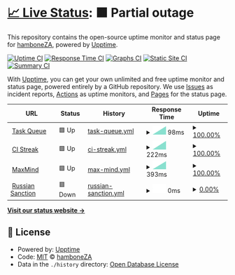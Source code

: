 # [📈 Live Status](https://hamboneZA.github.io/caffeine): <!--live status--> **🟧 Partial outage**

This repository contains the open-source uptime monitor and status page for [hamboneZA](https://hamboneZA.github.io/caffeine), powered by [Upptime](https://github.com/upptime/upptime).

[![Uptime CI](https://github.com/hamboneZA/caffeine/workflows/Uptime%20CI/badge.svg)](https://github.com/hamboneZA/caffeine/actions?query=workflow%3A%22Uptime+CI%22)
[![Response Time CI](https://github.com/hamboneZA/caffeine/workflows/Response%20Time%20CI/badge.svg)](https://github.com/hamboneZA/caffeine/actions?query=workflow%3A%22Response+Time+CI%22)
[![Graphs CI](https://github.com/hamboneZA/caffeine/workflows/Graphs%20CI/badge.svg)](https://github.com/hamboneZA/caffeine/actions?query=workflow%3A%22Graphs+CI%22)
[![Static Site CI](https://github.com/hamboneZA/caffeine/workflows/Static%20Site%20CI/badge.svg)](https://github.com/hamboneZA/caffeine/actions?query=workflow%3A%22Static+Site+CI%22)
[![Summary CI](https://github.com/hamboneZA/caffeine/workflows/Summary%20CI/badge.svg)](https://github.com/hamboneZA/caffeine/actions?query=workflow%3A%22Summary+CI%22)

With [Upptime](https://upptime.js.org), you can get your own unlimited and free uptime monitor and status page, powered entirely by a GitHub repository. We use [Issues](https://github.com/hamboneZA/caffeine/issues) as incident reports, [Actions](https://github.com/hamboneZA/caffeine/actions) as uptime monitors, and [Pages](https://hamboneZA.github.io/caffeine) for the status page.

<!--start: status pages-->
<!-- This summary is generated by Upptime (https://github.com/upptime/upptime) -->
<!-- Do not edit this manually, your changes will be overwritten -->
<!-- prettier-ignore -->
| URL | Status | History | Response Time | Uptime |
| --- | ------ | ------- | ------------- | ------ |
| <img alt="" src="https://favicons.githubusercontent.com/www.google.com" height="13"> [Task Queue](https://www.google.com) | 🟩 Up | [task-queue.yml](https://github.com/hamboneZA/caffeine/commits/HEAD/history/task-queue.yml) | <details><summary><img alt="Response time graph" src="./graphs/task-queue/response-time-week.png" height="20"> 98ms</summary><br><a href="https://hamboneza.github.io/caffeine/history/task-queue"><img alt="Response time 98" src="https://img.shields.io/endpoint?url=https%3A%2F%2Fraw.githubusercontent.com%2FhamboneZA%2Fcaffeine%2FHEAD%2Fapi%2Ftask-queue%2Fresponse-time.json"></a><br><a href="https://hamboneza.github.io/caffeine/history/task-queue"><img alt="24-hour response time 98" src="https://img.shields.io/endpoint?url=https%3A%2F%2Fraw.githubusercontent.com%2FhamboneZA%2Fcaffeine%2FHEAD%2Fapi%2Ftask-queue%2Fresponse-time-day.json"></a><br><a href="https://hamboneza.github.io/caffeine/history/task-queue"><img alt="7-day response time 98" src="https://img.shields.io/endpoint?url=https%3A%2F%2Fraw.githubusercontent.com%2FhamboneZA%2Fcaffeine%2FHEAD%2Fapi%2Ftask-queue%2Fresponse-time-week.json"></a><br><a href="https://hamboneza.github.io/caffeine/history/task-queue"><img alt="30-day response time 98" src="https://img.shields.io/endpoint?url=https%3A%2F%2Fraw.githubusercontent.com%2FhamboneZA%2Fcaffeine%2FHEAD%2Fapi%2Ftask-queue%2Fresponse-time-month.json"></a><br><a href="https://hamboneza.github.io/caffeine/history/task-queue"><img alt="1-year response time 98" src="https://img.shields.io/endpoint?url=https%3A%2F%2Fraw.githubusercontent.com%2FhamboneZA%2Fcaffeine%2FHEAD%2Fapi%2Ftask-queue%2Fresponse-time-year.json"></a></details> | <details><summary><a href="https://hamboneza.github.io/caffeine/history/task-queue">100.00%</a></summary><a href="https://hamboneza.github.io/caffeine/history/task-queue"><img alt="All-time uptime 100.00%" src="https://img.shields.io/endpoint?url=https%3A%2F%2Fraw.githubusercontent.com%2FhamboneZA%2Fcaffeine%2FHEAD%2Fapi%2Ftask-queue%2Fuptime.json"></a><br><a href="https://hamboneza.github.io/caffeine/history/task-queue"><img alt="24-hour uptime 100.00%" src="https://img.shields.io/endpoint?url=https%3A%2F%2Fraw.githubusercontent.com%2FhamboneZA%2Fcaffeine%2FHEAD%2Fapi%2Ftask-queue%2Fuptime-day.json"></a><br><a href="https://hamboneza.github.io/caffeine/history/task-queue"><img alt="7-day uptime 100.00%" src="https://img.shields.io/endpoint?url=https%3A%2F%2Fraw.githubusercontent.com%2FhamboneZA%2Fcaffeine%2FHEAD%2Fapi%2Ftask-queue%2Fuptime-week.json"></a><br><a href="https://hamboneza.github.io/caffeine/history/task-queue"><img alt="30-day uptime 100.00%" src="https://img.shields.io/endpoint?url=https%3A%2F%2Fraw.githubusercontent.com%2FhamboneZA%2Fcaffeine%2FHEAD%2Fapi%2Ftask-queue%2Fuptime-month.json"></a><br><a href="https://hamboneza.github.io/caffeine/history/task-queue"><img alt="1-year uptime 100.00%" src="https://img.shields.io/endpoint?url=https%3A%2F%2Fraw.githubusercontent.com%2FhamboneZA%2Fcaffeine%2FHEAD%2Fapi%2Ftask-queue%2Fuptime-year.json"></a></details>
| <img alt="" src="https://favicons.githubusercontent.com/en.wikipedia.org" height="13"> [CI Streak](https://en.wikipedia.org) | 🟩 Up | [ci-streak.yml](https://github.com/hamboneZA/caffeine/commits/HEAD/history/ci-streak.yml) | <details><summary><img alt="Response time graph" src="./graphs/ci-streak/response-time-week.png" height="20"> 222ms</summary><br><a href="https://hamboneza.github.io/caffeine/history/ci-streak"><img alt="Response time 222" src="https://img.shields.io/endpoint?url=https%3A%2F%2Fraw.githubusercontent.com%2FhamboneZA%2Fcaffeine%2FHEAD%2Fapi%2Fci-streak%2Fresponse-time.json"></a><br><a href="https://hamboneza.github.io/caffeine/history/ci-streak"><img alt="24-hour response time 222" src="https://img.shields.io/endpoint?url=https%3A%2F%2Fraw.githubusercontent.com%2FhamboneZA%2Fcaffeine%2FHEAD%2Fapi%2Fci-streak%2Fresponse-time-day.json"></a><br><a href="https://hamboneza.github.io/caffeine/history/ci-streak"><img alt="7-day response time 222" src="https://img.shields.io/endpoint?url=https%3A%2F%2Fraw.githubusercontent.com%2FhamboneZA%2Fcaffeine%2FHEAD%2Fapi%2Fci-streak%2Fresponse-time-week.json"></a><br><a href="https://hamboneza.github.io/caffeine/history/ci-streak"><img alt="30-day response time 222" src="https://img.shields.io/endpoint?url=https%3A%2F%2Fraw.githubusercontent.com%2FhamboneZA%2Fcaffeine%2FHEAD%2Fapi%2Fci-streak%2Fresponse-time-month.json"></a><br><a href="https://hamboneza.github.io/caffeine/history/ci-streak"><img alt="1-year response time 222" src="https://img.shields.io/endpoint?url=https%3A%2F%2Fraw.githubusercontent.com%2FhamboneZA%2Fcaffeine%2FHEAD%2Fapi%2Fci-streak%2Fresponse-time-year.json"></a></details> | <details><summary><a href="https://hamboneza.github.io/caffeine/history/ci-streak">100.00%</a></summary><a href="https://hamboneza.github.io/caffeine/history/ci-streak"><img alt="All-time uptime 100.00%" src="https://img.shields.io/endpoint?url=https%3A%2F%2Fraw.githubusercontent.com%2FhamboneZA%2Fcaffeine%2FHEAD%2Fapi%2Fci-streak%2Fuptime.json"></a><br><a href="https://hamboneza.github.io/caffeine/history/ci-streak"><img alt="24-hour uptime 100.00%" src="https://img.shields.io/endpoint?url=https%3A%2F%2Fraw.githubusercontent.com%2FhamboneZA%2Fcaffeine%2FHEAD%2Fapi%2Fci-streak%2Fuptime-day.json"></a><br><a href="https://hamboneza.github.io/caffeine/history/ci-streak"><img alt="7-day uptime 100.00%" src="https://img.shields.io/endpoint?url=https%3A%2F%2Fraw.githubusercontent.com%2FhamboneZA%2Fcaffeine%2FHEAD%2Fapi%2Fci-streak%2Fuptime-week.json"></a><br><a href="https://hamboneza.github.io/caffeine/history/ci-streak"><img alt="30-day uptime 100.00%" src="https://img.shields.io/endpoint?url=https%3A%2F%2Fraw.githubusercontent.com%2FhamboneZA%2Fcaffeine%2FHEAD%2Fapi%2Fci-streak%2Fuptime-month.json"></a><br><a href="https://hamboneza.github.io/caffeine/history/ci-streak"><img alt="1-year uptime 100.00%" src="https://img.shields.io/endpoint?url=https%3A%2F%2Fraw.githubusercontent.com%2FhamboneZA%2Fcaffeine%2FHEAD%2Fapi%2Fci-streak%2Fuptime-year.json"></a></details>
| <img alt="" src="https://favicons.githubusercontent.com/news.ycombinator.com" height="13"> [MaxMind](https://news.ycombinator.com) | 🟩 Up | [max-mind.yml](https://github.com/hamboneZA/caffeine/commits/HEAD/history/max-mind.yml) | <details><summary><img alt="Response time graph" src="./graphs/max-mind/response-time-week.png" height="20"> 393ms</summary><br><a href="https://hamboneza.github.io/caffeine/history/max-mind"><img alt="Response time 393" src="https://img.shields.io/endpoint?url=https%3A%2F%2Fraw.githubusercontent.com%2FhamboneZA%2Fcaffeine%2FHEAD%2Fapi%2Fmax-mind%2Fresponse-time.json"></a><br><a href="https://hamboneza.github.io/caffeine/history/max-mind"><img alt="24-hour response time 393" src="https://img.shields.io/endpoint?url=https%3A%2F%2Fraw.githubusercontent.com%2FhamboneZA%2Fcaffeine%2FHEAD%2Fapi%2Fmax-mind%2Fresponse-time-day.json"></a><br><a href="https://hamboneza.github.io/caffeine/history/max-mind"><img alt="7-day response time 393" src="https://img.shields.io/endpoint?url=https%3A%2F%2Fraw.githubusercontent.com%2FhamboneZA%2Fcaffeine%2FHEAD%2Fapi%2Fmax-mind%2Fresponse-time-week.json"></a><br><a href="https://hamboneza.github.io/caffeine/history/max-mind"><img alt="30-day response time 393" src="https://img.shields.io/endpoint?url=https%3A%2F%2Fraw.githubusercontent.com%2FhamboneZA%2Fcaffeine%2FHEAD%2Fapi%2Fmax-mind%2Fresponse-time-month.json"></a><br><a href="https://hamboneza.github.io/caffeine/history/max-mind"><img alt="1-year response time 393" src="https://img.shields.io/endpoint?url=https%3A%2F%2Fraw.githubusercontent.com%2FhamboneZA%2Fcaffeine%2FHEAD%2Fapi%2Fmax-mind%2Fresponse-time-year.json"></a></details> | <details><summary><a href="https://hamboneza.github.io/caffeine/history/max-mind">100.00%</a></summary><a href="https://hamboneza.github.io/caffeine/history/max-mind"><img alt="All-time uptime 100.00%" src="https://img.shields.io/endpoint?url=https%3A%2F%2Fraw.githubusercontent.com%2FhamboneZA%2Fcaffeine%2FHEAD%2Fapi%2Fmax-mind%2Fuptime.json"></a><br><a href="https://hamboneza.github.io/caffeine/history/max-mind"><img alt="24-hour uptime 100.00%" src="https://img.shields.io/endpoint?url=https%3A%2F%2Fraw.githubusercontent.com%2FhamboneZA%2Fcaffeine%2FHEAD%2Fapi%2Fmax-mind%2Fuptime-day.json"></a><br><a href="https://hamboneza.github.io/caffeine/history/max-mind"><img alt="7-day uptime 100.00%" src="https://img.shields.io/endpoint?url=https%3A%2F%2Fraw.githubusercontent.com%2FhamboneZA%2Fcaffeine%2FHEAD%2Fapi%2Fmax-mind%2Fuptime-week.json"></a><br><a href="https://hamboneza.github.io/caffeine/history/max-mind"><img alt="30-day uptime 100.00%" src="https://img.shields.io/endpoint?url=https%3A%2F%2Fraw.githubusercontent.com%2FhamboneZA%2Fcaffeine%2FHEAD%2Fapi%2Fmax-mind%2Fuptime-month.json"></a><br><a href="https://hamboneza.github.io/caffeine/history/max-mind"><img alt="1-year uptime 100.00%" src="https://img.shields.io/endpoint?url=https%3A%2F%2Fraw.githubusercontent.com%2FhamboneZA%2Fcaffeine%2FHEAD%2Fapi%2Fmax-mind%2Fuptime-year.json"></a></details>
| <img alt="" src="https://favicons.githubusercontent.com/thissitedoesnotexist.koj.co" height="13"> [Russian Sanction](https://thissitedoesnotexist.koj.co) | 🟥 Down | [russian-sanction.yml](https://github.com/hamboneZA/caffeine/commits/HEAD/history/russian-sanction.yml) | <details><summary><img alt="Response time graph" src="./graphs/russian-sanction/response-time-week.png" height="20"> 0ms</summary><br><a href="https://hamboneza.github.io/caffeine/history/russian-sanction"><img alt="Response time 0" src="https://img.shields.io/endpoint?url=https%3A%2F%2Fraw.githubusercontent.com%2FhamboneZA%2Fcaffeine%2FHEAD%2Fapi%2Frussian-sanction%2Fresponse-time.json"></a><br><a href="https://hamboneza.github.io/caffeine/history/russian-sanction"><img alt="24-hour response time 0" src="https://img.shields.io/endpoint?url=https%3A%2F%2Fraw.githubusercontent.com%2FhamboneZA%2Fcaffeine%2FHEAD%2Fapi%2Frussian-sanction%2Fresponse-time-day.json"></a><br><a href="https://hamboneza.github.io/caffeine/history/russian-sanction"><img alt="7-day response time 0" src="https://img.shields.io/endpoint?url=https%3A%2F%2Fraw.githubusercontent.com%2FhamboneZA%2Fcaffeine%2FHEAD%2Fapi%2Frussian-sanction%2Fresponse-time-week.json"></a><br><a href="https://hamboneza.github.io/caffeine/history/russian-sanction"><img alt="30-day response time 0" src="https://img.shields.io/endpoint?url=https%3A%2F%2Fraw.githubusercontent.com%2FhamboneZA%2Fcaffeine%2FHEAD%2Fapi%2Frussian-sanction%2Fresponse-time-month.json"></a><br><a href="https://hamboneza.github.io/caffeine/history/russian-sanction"><img alt="1-year response time 0" src="https://img.shields.io/endpoint?url=https%3A%2F%2Fraw.githubusercontent.com%2FhamboneZA%2Fcaffeine%2FHEAD%2Fapi%2Frussian-sanction%2Fresponse-time-year.json"></a></details> | <details><summary><a href="https://hamboneza.github.io/caffeine/history/russian-sanction">0.00%</a></summary><a href="https://hamboneza.github.io/caffeine/history/russian-sanction"><img alt="All-time uptime 0.00%" src="https://img.shields.io/endpoint?url=https%3A%2F%2Fraw.githubusercontent.com%2FhamboneZA%2Fcaffeine%2FHEAD%2Fapi%2Frussian-sanction%2Fuptime.json"></a><br><a href="https://hamboneza.github.io/caffeine/history/russian-sanction"><img alt="24-hour uptime 0.00%" src="https://img.shields.io/endpoint?url=https%3A%2F%2Fraw.githubusercontent.com%2FhamboneZA%2Fcaffeine%2FHEAD%2Fapi%2Frussian-sanction%2Fuptime-day.json"></a><br><a href="https://hamboneza.github.io/caffeine/history/russian-sanction"><img alt="7-day uptime 0.00%" src="https://img.shields.io/endpoint?url=https%3A%2F%2Fraw.githubusercontent.com%2FhamboneZA%2Fcaffeine%2FHEAD%2Fapi%2Frussian-sanction%2Fuptime-week.json"></a><br><a href="https://hamboneza.github.io/caffeine/history/russian-sanction"><img alt="30-day uptime 0.00%" src="https://img.shields.io/endpoint?url=https%3A%2F%2Fraw.githubusercontent.com%2FhamboneZA%2Fcaffeine%2FHEAD%2Fapi%2Frussian-sanction%2Fuptime-month.json"></a><br><a href="https://hamboneza.github.io/caffeine/history/russian-sanction"><img alt="1-year uptime 0.00%" src="https://img.shields.io/endpoint?url=https%3A%2F%2Fraw.githubusercontent.com%2FhamboneZA%2Fcaffeine%2FHEAD%2Fapi%2Frussian-sanction%2Fuptime-year.json"></a></details>

<!--end: status pages-->

[**Visit our status website →**](https://hamboneZA.github.io/caffeine)

## 📄 License

- Powered by: [Upptime](https://github.com/upptime/upptime)
- Code: [MIT](./LICENSE) © [hamboneZA](https://hamboneZA.github.io/caffeine)
- Data in the `./history` directory: [Open Database License](https://opendatacommons.org/licenses/odbl/1-0/)
